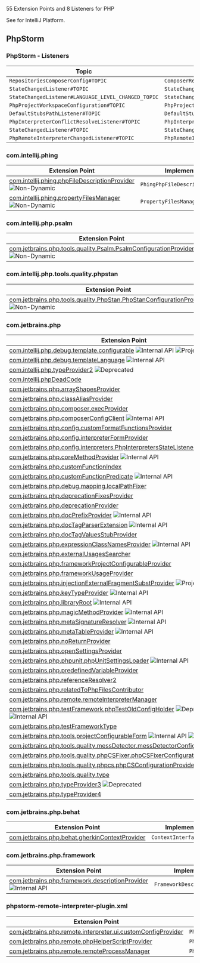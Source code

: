 [//]: # (title: PHP Extension Point and Listener List)

<!-- Copyright 2000-2022 JetBrains s.r.o. and other contributors. Use of this source code is governed by the Apache 2.0 license that can be found in the LICENSE file. -->

55 Extension Points and 8 Listeners for PHP

See [](extension_point_list.md) for IntelliJ Platform.

<include src="extension_point_list.md" include-id="ep_list_legend"></include>

## PhpStorm

### PhpStorm - Listeners

| Topic                                               | Listener                                   |
|-----------------------------------------------------|--------------------------------------------|
| `RepositoriesComposerConfig#TOPIC`                  | `ComposerRepositoriesChangedListener`      |
| `StateChangedListener#TOPIC`                        | `StateChangedListener`                     |
| `StateChangedListener#LANGUAGE_LEVEL_CHANGED_TOPIC` | `StateChangedListener`                     |
| `PhpProjectWorkspaceConfiguration#TOPIC`            | `PhpProjectWorkspaceConfigurationListener` |
| `DefaultStubsPathListener#TOPIC`                    | `DefaultStubsPathListener`                 |
| `PhpInterpreterConflictResolveListener#TOPIC`       | `PhpInterpreterConflictResolveListener`    |
| `StateChangedListener#TOPIC`                        | `StateChangedListener`                     |
| `PhpRemoteInterpreterChangedListener#TOPIC`         | `PhpRemoteInterpreterChangedListener`      |

### com.intellij.phing

| Extension Point                                                                                                                                         | Implementation                    |
|---------------------------------------------------------------------------------------------------------------------------------------------------------|-----------------------------------|
| [com.intellij.phing.phpFileDescriptionProvider](https://jb.gg/ipe?extensions=com.intellij.phing.phpFileDescriptionProvider) ![Non-Dynamic][non-dynamic] | `PhingPhpFileDescriptionProvider` |
| [com.intellij.phing.propertyFilesManager](https://jb.gg/ipe?extensions=com.intellij.phing.propertyFilesManager) ![Non-Dynamic][non-dynamic]             | `PropertyFilesManager`            |

### com.intellij.php.psalm

| Extension Point                                                                                                                                                                               | Implementation               |
|-----------------------------------------------------------------------------------------------------------------------------------------------------------------------------------------------|------------------------------|
| [com.jetbrains.php.tools.quality.Psalm.PsalmConfigurationProvider](https://jb.gg/ipe?extensions=com.jetbrains.php.tools.quality.Psalm.PsalmConfigurationProvider) ![Non-Dynamic][non-dynamic] | `PsalmConfigurationProvider` |

### com.intellij.php.tools.quality.phpstan

| Extension Point                                                                                                                                                                                       | Implementation                 |
|-------------------------------------------------------------------------------------------------------------------------------------------------------------------------------------------------------|--------------------------------|
| [com.jetbrains.php.tools.quality.PhpStan.PhpStanConfigurationProvider](https://jb.gg/ipe?extensions=com.jetbrains.php.tools.quality.PhpStan.PhpStanConfigurationProvider) ![Non-Dynamic][non-dynamic] | `PhpStanConfigurationProvider` |

### com.jetbrains.php

| Extension Point                                                                                                                                                                                   | Implementation                                                                                              |
|---------------------------------------------------------------------------------------------------------------------------------------------------------------------------------------------------|-------------------------------------------------------------------------------------------------------------|
| [com.intellij.php.debug.template.configurable](https://jb.gg/ipe?extensions=com.intellij.php.debug.template.configurable) ![Internal API][internal] ![Project-Level][project-level]               | `PhpTemplateDebugConfigurable`                                                                              |
| [com.intellij.php.debug.templateLanguage](https://jb.gg/ipe?extensions=com.intellij.php.debug.templateLanguage) ![Internal API][internal]                                                         | `PhpTemplateLanguagePathMapper`                                                                             |
| [com.intellij.php.typeProvider2](https://jb.gg/ipe?extensions=com.intellij.php.typeProvider2) ![Deprecated][deprecated]                                                                           | `PhpTypeProvider2`                                                                                          |
| [com.intellij.phpDeadCode](https://jb.gg/ipe?extensions=com.intellij.phpDeadCode)                                                                                                                 | [`EntryPoint`](upsource:///platform/analysis-api/src/com/intellij/codeInspection/reference/EntryPoint.java) |
| [com.jetbrains.php.arrayShapesProvider](https://jb.gg/ipe?extensions=com.jetbrains.php.arrayShapesProvider)                                                                                       | `PhpArrayShapesProvider`                                                                                    |
| [com.jetbrains.php.classAliasProvider](https://jb.gg/ipe?extensions=com.jetbrains.php.classAliasProvider)                                                                                         | `PhpClassAliasProvider`                                                                                     |
| [com.jetbrains.php.composer.execProvider](https://jb.gg/ipe?extensions=com.jetbrains.php.composer.execProvider)                                                                                   | `ComposerExecutionProvider`                                                                                 |
| [com.jetbrains.php.composerConfigClient](https://jb.gg/ipe?extensions=com.jetbrains.php.composerConfigClient) ![Internal API][internal]                                                           | `ComposerConfigClient`                                                                                      |
| [com.jetbrains.php.config.customFormatFunctionsProvider](https://jb.gg/ipe?extensions=com.jetbrains.php.config.customFormatFunctionsProvider)                                                     | `PhpCustomFormatFunctionsProvider`                                                                          |
| [com.jetbrains.php.config.interpreterFormProvider](https://jb.gg/ipe?extensions=com.jetbrains.php.config.interpreterFormProvider)                                                                 | `PhpInterpreterFormProvider`                                                                                |
| [com.jetbrains.php.config.interpreters.PhpInterpretersStateListener](https://jb.gg/ipe?extensions=com.jetbrains.php.config.interpreters.PhpInterpretersStateListener)                             | `PhpInterpretersStateListener`                                                                              |
| [com.jetbrains.php.coreMethodProvider](https://jb.gg/ipe?extensions=com.jetbrains.php.coreMethodProvider) ![Internal API][internal]                                                               | `PhpCoreHandler`                                                                                            |
| [com.jetbrains.php.customFunctionIndex](https://jb.gg/ipe?extensions=com.jetbrains.php.customFunctionIndex)                                                                                       | `PhpCustomFunctionIndex`                                                                                    |
| [com.jetbrains.php.customFunctionPredicate](https://jb.gg/ipe?extensions=com.jetbrains.php.customFunctionPredicate) ![Internal API][internal]                                                     | `PhpCustomFunctionPredicateIndex`                                                                           |
| [com.jetbrains.php.debug.mapping.localPathFixer](https://jb.gg/ipe?extensions=com.jetbrains.php.debug.mapping.localPathFixer)                                                                     | `PhpLocalPathFixer`                                                                                         |
| [com.jetbrains.php.deprecationFixesProvider](https://jb.gg/ipe?extensions=com.jetbrains.php.deprecationFixesProvider)                                                                             | `PhpDeprecationQuickFixesProvider`                                                                          |
| [com.jetbrains.php.deprecationProvider](https://jb.gg/ipe?extensions=com.jetbrains.php.deprecationProvider)                                                                                       | `PhpDeprecationProvider`                                                                                    |
| [com.jetbrains.php.docPrefixProvider](https://jb.gg/ipe?extensions=com.jetbrains.php.docPrefixProvider) ![Internal API][internal]                                                                 | `PhpDocPrefixProvider`                                                                                      |
| [com.jetbrains.php.docTagParserExtension](https://jb.gg/ipe?extensions=com.jetbrains.php.docTagParserExtension) ![Internal API][internal]                                                         | `PhpDocTagParser`                                                                                           |
| [com.jetbrains.php.docTagValuesStubProvider](https://jb.gg/ipe?extensions=com.jetbrains.php.docTagValuesStubProvider)                                                                             | `PhpCustomDocTagValuesStubProvider`                                                                         |
| [com.jetbrains.php.expressionClassNamesProvider](https://jb.gg/ipe?extensions=com.jetbrains.php.expressionClassNamesProvider) ![Internal API][internal]                                           | `PhpExpressionClassNamesProvider`                                                                           |
| [com.jetbrains.php.externalUsagesSearcher](https://jb.gg/ipe?extensions=com.jetbrains.php.externalUsagesSearcher)                                                                                 | `PhpExternalUsagesSearcher`                                                                                 |
| [com.jetbrains.php.frameworkProjectConfigurableProvider](https://jb.gg/ipe?extensions=com.jetbrains.php.frameworkProjectConfigurableProvider)                                                     | `PhpFrameworkConfigurableProvider`                                                                          |
| [com.jetbrains.php.frameworkUsageProvider](https://jb.gg/ipe?extensions=com.jetbrains.php.frameworkUsageProvider)                                                                                 | `PhpFrameworkUsageProvider`                                                                                 |
| [com.jetbrains.php.injectionExternalFragmentSubstProvider](https://jb.gg/ipe?extensions=com.jetbrains.php.injectionExternalFragmentSubstProvider) ![Project-Level][project-level]                 | `PhpInjectionExternalFragmentSubstProvider`                                                                 |
| [com.jetbrains.php.keyTypeProvider](https://jb.gg/ipe?extensions=com.jetbrains.php.keyTypeProvider) ![Internal API][internal]                                                                     | `PhpKeyTypeProvider`                                                                                        |
| [com.jetbrains.php.libraryRoot](https://jb.gg/ipe?extensions=com.jetbrains.php.libraryRoot) ![Internal API][internal]                                                                             | `PhpLibraryRootProvider`                                                                                    |
| [com.jetbrains.php.magicMethodProvider](https://jb.gg/ipe?extensions=com.jetbrains.php.magicMethodProvider) ![Internal API][internal]                                                             | `PhpMagicHandler`                                                                                           |
| [com.jetbrains.php.metaSignatureResolver](https://jb.gg/ipe?extensions=com.jetbrains.php.metaSignatureResolver) ![Internal API][internal]                                                         | `PhpMetaSignatureResolver`                                                                                  |
| [com.jetbrains.php.metaTableProvider](https://jb.gg/ipe?extensions=com.jetbrains.php.metaTableProvider) ![Internal API][internal]                                                                 | `PhpMetaTableProvider`                                                                                      |
| [com.jetbrains.php.noReturnProvider](https://jb.gg/ipe?extensions=com.jetbrains.php.noReturnProvider)                                                                                             | `PhpNoReturnProvider`                                                                                       |
| [com.jetbrains.php.openSettingsProvider](https://jb.gg/ipe?extensions=com.jetbrains.php.openSettingsProvider)                                                                                     | `Settings`                                                                                                  |
| [com.jetbrains.php.phpunit.phpUnitSettingsLoader](https://jb.gg/ipe?extensions=com.jetbrains.php.phpunit.phpUnitSettingsLoader) ![Internal API][internal]                                         | `PhpUnitSettingsLoader`                                                                                     |
| [com.jetbrains.php.predefinedVariableProvider](https://jb.gg/ipe?extensions=com.jetbrains.php.predefinedVariableProvider)                                                                         | `PhpPredefinedVariableProvider`                                                                             |
| [com.jetbrains.php.referenceResolver2](https://jb.gg/ipe?extensions=com.jetbrains.php.referenceResolver2)                                                                                         | `PhpMultipleDeclarationFilter`                                                                              |
| [com.jetbrains.php.relatedToPhpFilesContributor](https://jb.gg/ipe?extensions=com.jetbrains.php.relatedToPhpFilesContributor)                                                                     | `RelatedToPhpFilesContributor`                                                                              |
| [com.jetbrains.php.remote.remoteInterpreterManager](https://jb.gg/ipe?extensions=com.jetbrains.php.remote.remoteInterpreterManager)                                                               | `PhpRemoteInterpreterManager`                                                                               |
| [com.jetbrains.php.testFramework.phpTestOldConfigHolder](https://jb.gg/ipe?extensions=com.jetbrains.php.testFramework.phpTestOldConfigHolder) ![Deprecated][deprecated] ![Internal API][internal] | `PhpTestFrameworkOldConfigHolder`                                                                           |
| [com.jetbrains.php.testFrameworkType](https://jb.gg/ipe?extensions=com.jetbrains.php.testFrameworkType)                                                                                           | `PhpTestFrameworkType`                                                                                      |
| [com.jetbrains.php.tools.projectConfigurableForm](https://jb.gg/ipe?extensions=com.jetbrains.php.tools.projectConfigurableForm) ![Internal API][internal] ![Project-Level][project-level]         | `QualityToolProjectConfigurableForm`                                                                        |
| [com.jetbrains.php.tools.quality.messDetector.messDetectorConfigurationProvider](https://jb.gg/ipe?extensions=com.jetbrains.php.tools.quality.messDetector.messDetectorConfigurationProvider)     | `MessDetectorConfigurationProvider`                                                                         |
| [com.jetbrains.php.tools.quality.phpCSFixer.phpCSFixerConfigurationProvider](https://jb.gg/ipe?extensions=com.jetbrains.php.tools.quality.phpCSFixer.phpCSFixerConfigurationProvider)             | `PhpCSFixerConfigurationProvider`                                                                           |
| [com.jetbrains.php.tools.quality.phpcs.phpCSConfigurationProvider](https://jb.gg/ipe?extensions=com.jetbrains.php.tools.quality.phpcs.phpCSConfigurationProvider)                                 | `PhpCSConfigurationProvider`                                                                                |
| [com.jetbrains.php.tools.quality.type](https://jb.gg/ipe?extensions=com.jetbrains.php.tools.quality.type)                                                                                         | `QualityToolType`                                                                                           |
| [com.jetbrains.php.typeProvider3](https://jb.gg/ipe?extensions=com.jetbrains.php.typeProvider3) ![Deprecated][deprecated]                                                                         | `PhpTypeProvider3`                                                                                          |
| [com.jetbrains.php.typeProvider4](https://jb.gg/ipe?extensions=com.jetbrains.php.typeProvider4)                                                                                                   | `PhpTypeProvider4`                                                                                          |

### com.jetbrains.php.behat

| Extension Point | Implementation |
|-----------------|----------------|
| [com.jetbrains.php.behat.gherkinContextProvider](https://jb.gg/ipe?extensions=com.jetbrains.php.behat.gherkinContextProvider) | `ContextInterfaceProvider` |

### com.jetbrains.php.framework

| Extension Point | Implementation |
|-----------------|----------------|
| [com.jetbrains.php.framework.descriptionProvider](https://jb.gg/ipe?extensions=com.jetbrains.php.framework.descriptionProvider) ![Internal API][internal] | `FrameworkDescriptionProvider` |

### phpstorm-remote-interpreter-plugin.xml

| Extension Point | Implementation |
|-----------------|----------------|
| [com.jetbrains.php.remote.interpreter.ui.customConfigProvider](https://jb.gg/ipe?extensions=com.jetbrains.php.remote.interpreter.ui.customConfigProvider) | `PhpProjectConfigComponentProvider` |
| [com.jetbrains.php.remote.phpHelperScriptProvider](https://jb.gg/ipe?extensions=com.jetbrains.php.remote.phpHelperScriptProvider) | `PhpHelperScriptProvider` |
| [com.jetbrains.php.remote.remoteProcessManager](https://jb.gg/ipe?extensions=com.jetbrains.php.remote.remoteProcessManager) | `PhpRemoteProcessManager` |

[experimental]: https://img.shields.io/badge/-Experimental_API-red?style=flat-square
[internal]: https://img.shields.io/badge/-Internal_API-darkred?style=flat-square
[project-level]: https://img.shields.io/badge/-Project--Level-blue?style=flat-square
[non-dynamic]: https://img.shields.io/badge/-Non--Dynamic-orange?style=flat-square
[deprecated]: https://img.shields.io/badge/-Deprecated-lightgrey?style=flat-square
